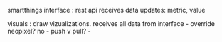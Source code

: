 smartthings interface : rest api receives data updates: metric, value

visuals : draw vizualizations. receives all data from interface
	- override neopixel? no
	- push v pull?
	- 
